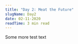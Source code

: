 ```yaml
---
title: "Day 2: Meat the Future"
slugName: Day2
date: 02-11-2020
readTime: 3 min read
---
```

Some more test text